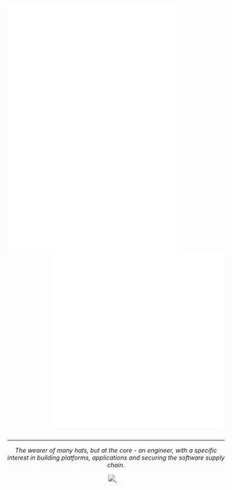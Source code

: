 [<img align="left" width="405" src="https://github.com/ChrisJBurns/ChrisJBurns/blob/main/general.svg">](#)
[<img align="right" width="400" src="https://github.com/ChrisJBurns/ChrisJBurns/blob/main/metrics.plugin.achievements.compact.svg">](#)
[<img align="center" width="900" height="10" src="https://gist.githubusercontent.com/lowlighter/3c6eaedf50273adfb7a510822672f570/raw/placeholder.svg">](#)

<hr style="margin-top:0">
<p align="center">
   <i>The wearer of many hats, but at the core - an engineer, with a specific interest in building platforms, applications and securing the software supply chain.</i>
<br>
<p align="center">
   <a target="_blank"href="https://chrisjburns.com"><img src="https://img.shields.io/badge/Website-chrisjburns.com-black?style=for-the-badge" />          </a>&nbsp;&nbsp;&nbsp;&nbsp;
</p>

